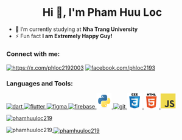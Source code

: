 <h1 align="center">Hi 👋, I'm Pham Huu Loc</h1>
<ul>
  <li>🔭 I’m currently studying at <b>Nha Trang University</b></li>
  <li>⚡ Fun fact <b>I am Extremely Happy Guy!</b></li>
</ul>
<h3 align="left">Connect with me:</h3>
<p align="left">
<a href="https://x.com/phloc2192003" target="blank"><img align="center" src="https://raw.githubusercontent.com/rahuldkjain/github-profile-readme-generator/master/src/images/icons/Social/twitter.svg" alt="https://x.com/phloc2192003" height="30" width="40" /></a>
<a href="https://facebook.com/phloc2193" target="blank"><img align="center" src="https://raw.githubusercontent.com/rahuldkjain/github-profile-readme-generator/master/src/images/icons/Social/facebook.svg" alt="facebook.com/phloc2193" height="30" width="40" /></a>
</p>
<h3 align="left">Languages and Tools:</h3>
<p align="left"><a href="https://dart.dev" target="_blank" rel="noreferrer"> <img src="https://www.vectorlogo.zone/logos/dartlang/dartlang-icon.svg" alt="dart" width="40" height="40"/> </a> <a href="https://flutter.dev" target="_blank" rel="noreferrer"> <img src="https://www.vectorlogo.zone/logos/flutterio/flutterio-icon.svg" alt="flutter" width="40" height="40"/> </a> <a href="https://www.figma.com/" target="_blank" rel="noreferrer"> <img src="https://www.vectorlogo.zone/logos/figma/figma-icon.svg" alt="figma" width="40" height="40"/> </a> <a href="https://firebase.google.com/" target="_blank" rel="noreferrer"> <img src="https://www.vectorlogo.zone/logos/firebase/firebase-icon.svg" alt="firebase" width="40" height="40"/> </a>  <a href="https://www.python.org" target="_blank" rel="noreferrer"> <img src="https://raw.githubusercontent.com/devicons/devicon/master/icons/python/python-original.svg" alt="python" width="40" height="40"/> </a> <a href="https://git-scm.com/" target="_blank" rel="noreferrer"> <img src="https://www.vectorlogo.zone/logos/git-scm/git-scm-icon.svg" alt="git" width="40" height="40"/> </a>  <a href="https://www.w3schools.com/css/" target="_blank" rel="noreferrer"> <img src="https://raw.githubusercontent.com/devicons/devicon/master/icons/css3/css3-original-wordmark.svg" alt="css3" width="40" height="40"/> </a>  <a href="https://www.w3.org/html/" target="_blank" rel="noreferrer"> <img src="https://raw.githubusercontent.com/devicons/devicon/master/icons/html5/html5-original-wordmark.svg" alt="html5" width="40" height="40"/> </a>  </a> <a href="https://developer.mozilla.org/en-US/docs/Web/JavaScript" target="_blank" rel="noreferrer"> <img src="https://raw.githubusercontent.com/devicons/devicon/master/icons/javascript/javascript-original.svg" alt="javascript" width="40" height="40"/> </p>
<p align="left"> <img src="https://komarev.com/ghpvc/?username=phamhuuloc219&label=Profile%20views&color=0e75b6&style=flat" alt="phamhuuloc219" /> </p>

<p><img align="left" src="https://github-readme-stats.vercel.app/api/top-langs?username=phamhuuloc219&show_icons=true&locale=en&layout=compact" alt="phamhuuloc219" /></p>

<p>&nbsp;<img align="center" src="https://github-readme-stats.vercel.app/api?username=phamhuuloc219&show_icons=true&locale=en" alt="phamhuuloc219" /></p>
